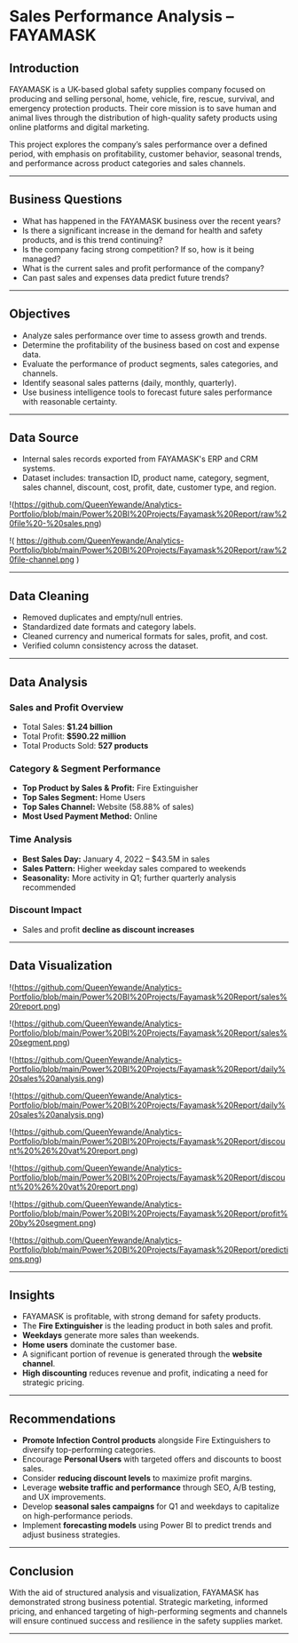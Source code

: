 # Sales Performance Analysis – FAYAMASK

## Introduction

FAYAMASK is a UK-based global safety supplies company focused on producing and selling personal, home, vehicle, fire, rescue, survival, and emergency protection products. Their core mission is to save human and animal lives through the distribution of high-quality safety products using online platforms and digital marketing.

This project explores the company’s sales performance over a defined period, with emphasis on profitability, customer behavior, seasonal trends, and performance across product categories and sales channels.

---

## Business Questions

- What has happened in the FAYAMASK business over the recent years?
- Is there a significant increase in the demand for health and safety products, and is this trend continuing?
- Is the company facing strong competition? If so, how is it being managed?
- What is the current sales and profit performance of the company?
- Can past sales and expenses data predict future trends?

---

## Objectives

- Analyze sales performance over time to assess growth and trends.
- Determine the profitability of the business based on cost and expense data.
- Evaluate the performance of product segments, sales categories, and channels.
- Identify seasonal sales patterns (daily, monthly, quarterly).
- Use business intelligence tools to forecast future sales performance with reasonable certainty.

---

## Data Source

- Internal sales records exported from FAYAMASK's ERP and CRM systems.
- Dataset includes: transaction ID, product name, category, segment, sales channel, discount, cost, profit, date, customer type, and region.

!(https://github.com/QueenYewande/Analytics-Portfolio/blob/main/Power%20BI%20Projects/Fayamask%20Report/raw%20file%20-%20sales.png)

!(
https://github.com/QueenYewande/Analytics-Portfolio/blob/main/Power%20BI%20Projects/Fayamask%20Report/raw%20file-channel.png
)

---

## Data Cleaning

- Removed duplicates and empty/null entries.
- Standardized date formats and category labels.
- Cleaned currency and numerical formats for sales, profit, and cost.
- Verified column consistency across the dataset.

---

## Data Analysis

### Sales and Profit Overview
- Total Sales: **$1.24 billion**
- Total Profit: **$590.22 million**
- Total Products Sold: **527 products**

### Category & Segment Performance
- **Top Product by Sales & Profit:** Fire Extinguisher
- **Top Sales Segment:** Home Users
- **Top Sales Channel:** Website (58.88% of sales)
- **Most Used Payment Method:** Online

### Time Analysis
- **Best Sales Day:** January 4, 2022 – $43.5M in sales
- **Sales Pattern:** Higher weekday sales compared to weekends
- **Seasonality:** More activity in Q1; further quarterly analysis recommended

### Discount Impact
- Sales and profit **decline as discount increases**

---

## Data Visualization

!(https://github.com/QueenYewande/Analytics-Portfolio/blob/main/Power%20BI%20Projects/Fayamask%20Report/sales%20report.png)

!(https://github.com/QueenYewande/Analytics-Portfolio/blob/main/Power%20BI%20Projects/Fayamask%20Report/sales%20segment.png)

!(https://github.com/QueenYewande/Analytics-Portfolio/blob/main/Power%20BI%20Projects/Fayamask%20Report/daily%20sales%20analysis.png)

!(https://github.com/QueenYewande/Analytics-Portfolio/blob/main/Power%20BI%20Projects/Fayamask%20Report/daily%20sales%20analysis.png)

!(https://github.com/QueenYewande/Analytics-Portfolio/blob/main/Power%20BI%20Projects/Fayamask%20Report/discount%20%26%20vat%20report.png)

!(https://github.com/QueenYewande/Analytics-Portfolio/blob/main/Power%20BI%20Projects/Fayamask%20Report/discount%20%26%20vat%20report.png)

!(https://github.com/QueenYewande/Analytics-Portfolio/blob/main/Power%20BI%20Projects/Fayamask%20Report/profit%20by%20segment.png)

!(https://github.com/QueenYewande/Analytics-Portfolio/blob/main/Power%20BI%20Projects/Fayamask%20Report/predictions.png)




---

## Insights

- FAYAMASK is profitable, with strong demand for safety products.
- The **Fire Extinguisher** is the leading product in both sales and profit.
- **Weekdays** generate more sales than weekends.
- **Home users** dominate the customer base.
- A significant portion of revenue is generated through the **website channel**.
- **High discounting** reduces revenue and profit, indicating a need for strategic pricing.

---

## Recommendations

- **Promote Infection Control products** alongside Fire Extinguishers to diversify top-performing categories.
- Encourage **Personal Users** with targeted offers and discounts to boost sales.
- Consider **reducing discount levels** to maximize profit margins.
- Leverage **website traffic and performance** through SEO, A/B testing, and UX improvements.
- Develop **seasonal sales campaigns** for Q1 and weekdays to capitalize on high-performance periods.
- Implement **forecasting models** using Power BI to predict trends and adjust business strategies.

---

## Conclusion

With the aid of structured analysis and visualization, FAYAMASK has demonstrated strong business potential. Strategic marketing, informed pricing, and enhanced targeting of high-performing segments and channels will ensure continued success and resilience in the safety supplies market.

---
